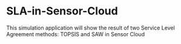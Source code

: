 # SLA-in-Sensor-Cloud
This simulation application will show the result of two Service Level Agreement methods: TOPSIS and SAW  in Sensor Cloud
